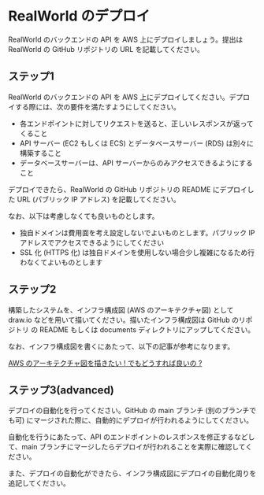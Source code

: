 # RealWorld のデプロイ

RealWorld のバックエンドの API を AWS 上にデプロイしましょう。提出は RealWorld の GitHub リポジトリの URL を記載してください。

## ステップ1

RealWorld のバックエンドの API を AWS 上にデプロイしてください。デプロイする際には、次の要件を満たすようにしてください。

- 各エンドポイントに対してリクエストを送ると、正しいレスポンスが返ってくること
- API サーバー (EC2 もしくは ECS) とデータベースサーバー (RDS) は別々に構築すること
- データベースサーバーは、API サーバーからのみアクセスできるようにすること

デプロイできたら、RealWorld の GitHub リポジトリの README にデプロイした URL (パブリック IP アドレス) を記載してください。

なお、以下は考慮しなくても良いものとします。

- 独自ドメインは費用面を考え設定しないでよいものとします。パブリック IP アドレスでアクセスできるようにしてください
- SSL 化 (HTTPS 化) は独自ドメインを使用しない場合少し複雑になるため行わなくてよいものとします

## ステップ2

構築したシステムを、インフラ構成図 (AWS のアーキテクチャ図) として draw.io などを用いて描いてください。描いたインフラ構成図は GitHub のリポジトリ の README もしくは documents ディレクトリにアップしてください。

なお、インフラ構成図を書くにあたって、以下の記事が参考になります。

[AWS のアーキテクチャ図を描きたい ! でもどうすれば良いの ?](https://aws.amazon.com/jp/builders-flash/202204/way-to-draw-architecture/?awsf.filter-name=*all)

## ステップ3(advanced)

デプロイの自動化を行ってください。GitHub の main ブランチ (別のブランチでも可) にマージされた際に、自動的にデプロイが行われるようにしてください。

自動化を行うにあたって、API のエンドポイントのレスポンスを修正するなどして、main ブランチにマージしたらデプロイが行われることを実際に確認してください。

また、デプロイの自動化ができたら、インフラ構成図にデプロイの自動化周りを追記してください。
